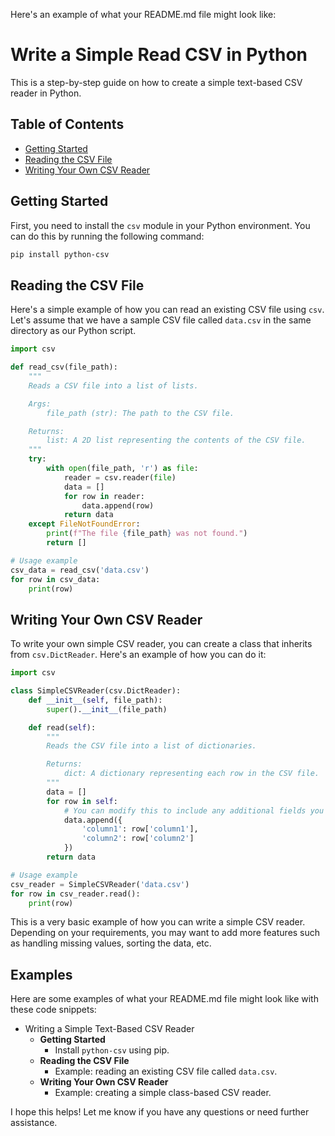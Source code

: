 Here's an example of what your README.md file might look like:

# Write a Simple Read CSV in Python

This is a step-by-step guide on how to create a simple text-based CSV reader in Python.

## Table of Contents

*   [Getting Started](#getting-started)
*   [Reading the CSV File](#reading-the-csv-file)
*   [Writing Your Own CSV Reader](#writing-your-own-csv-reader)

## Getting Started

First, you need to install the `csv` module in your Python environment. You can do this by running the following command:

```bash
pip install python-csv
```

## Reading the CSV File

Here's a simple example of how you can read an existing CSV file using `csv`. Let's assume that we have a sample CSV file called `data.csv` in the same directory as our Python script.

```python
import csv

def read_csv(file_path):
    """
    Reads a CSV file into a list of lists.

    Args:
        file_path (str): The path to the CSV file.

    Returns:
        list: A 2D list representing the contents of the CSV file.
    """
    try:
        with open(file_path, 'r') as file:
            reader = csv.reader(file)
            data = []
            for row in reader:
                data.append(row)
            return data
    except FileNotFoundError:
        print(f"The file {file_path} was not found.")
        return []

# Usage example
csv_data = read_csv('data.csv')
for row in csv_data:
    print(row)
```

## Writing Your Own CSV Reader

To write your own simple CSV reader, you can create a class that inherits from `csv.DictReader`. Here's an example of how you can do it:

```python
import csv

class SimpleCSVReader(csv.DictReader):
    def __init__(self, file_path):
        super().__init__(file_path)

    def read(self):
        """
        Reads the CSV file into a list of dictionaries.

        Returns:
            dict: A dictionary representing each row in the CSV file.
        """
        data = []
        for row in self:
            # You can modify this to include any additional fields you need
            data.append({
                'column1': row['column1'],
                'column2': row['column2']
            })
        return data

# Usage example
csv_reader = SimpleCSVReader('data.csv')
for row in csv_reader.read():
    print(row)
```

This is a very basic example of how you can write a simple CSV reader. Depending on your requirements, you may want to add more features such as handling missing values, sorting the data, etc.

## Examples

Here are some examples of what your README.md file might look like with these code snippets:

*   Writing a Simple Text-Based CSV Reader
    *   **Getting Started**
        + Install `python-csv` using pip.
    *   **Reading the CSV File**
        + Example: reading an existing CSV file called `data.csv`.
    *   **Writing Your Own CSV Reader**
        + Example: creating a simple class-based CSV reader.

I hope this helps! Let me know if you have any questions or need further assistance.